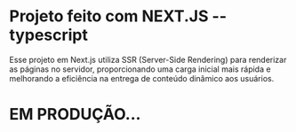# Projeto feito com NEXT.JS --typescript
Esse projeto em Next.js utiliza SSR (Server-Side Rendering) para renderizar as páginas no servidor, 
proporcionando uma carga inicial mais rápida e melhorando a eficiência na entrega de conteúdo dinâmico aos usuários.


# EM PRODUÇÃO...
